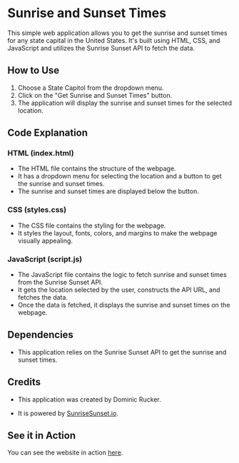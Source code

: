 # Sunrise and Sunset Times

This simple web application allows you to get the sunrise and sunset times for any state capital in the United States. It's built using HTML, CSS, and JavaScript and utilizes the Sunrise Sunset API to fetch the data.

## How to Use

1. Choose a State Capitol from the dropdown menu.
2. Click on the "Get Sunrise and Sunset Times" button.
3. The application will display the sunrise and sunset times for the selected location.

## Code Explanation

### HTML (index.html)

- The HTML file contains the structure of the webpage.
- It has a dropdown menu for selecting the location and a button to get the sunrise and sunset times.
- The sunrise and sunset times are displayed below the button.

### CSS (styles.css)

- The CSS file contains the styling for the webpage.
- It styles the layout, fonts, colors, and margins to make the webpage visually appealing.

### JavaScript (script.js)

- The JavaScript file contains the logic to fetch sunrise and sunset times from the Sunrise Sunset API.
- It gets the location selected by the user, constructs the API URL, and fetches the data.
- Once the data is fetched, it displays the sunrise and sunset times on the webpage.

## Dependencies

- This application relies on the Sunrise Sunset API to get the sunrise and sunset times.

## Credits

- This application was created by Dominic Rucker.

- It is powered by [SunriseSunset.io](https://sunrisesunset.io).

## See it in Action

You can see the website in action [here](https://desrucker.github.io/Sunset-Sunrise/).
